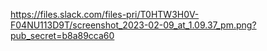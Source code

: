 https://files.slack.com/files-pri/T0HTW3H0V-F04NU113D9T/screenshot_2023-02-09_at_1.09.37_pm.png?pub_secret=b8a89cca60

